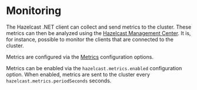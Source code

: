 # Monitoring

The Hazelcast .NET client can collect and send metrics to the cluster. These metrics can then be analyzed using the [Hazelcast Management Center](https://hazelcast.com/product-features/management-center/). It is, for instance, possible to monitor the clients that are connected to the cluster.

Metrics are configured via the [Metrics](configuration/options.md#metrics) configuration options.

Metrics can be enabled via the `hazelcast.metrics.enabled` configuration option. When enabled, metrics are sent to the cluster every `hazelcast.metrics.periodSeconds` seconds.